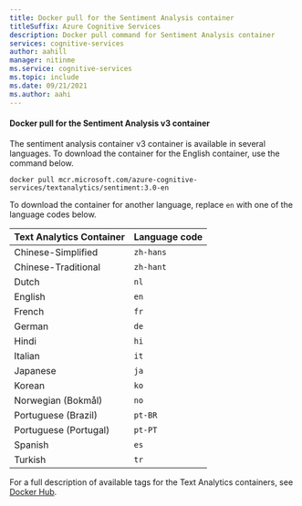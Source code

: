 ```yaml
---
title: Docker pull for the Sentiment Analysis container
titleSuffix: Azure Cognitive Services
description: Docker pull command for Sentiment Analysis container
services: cognitive-services
author: aahill
manager: nitinme
ms.service: cognitive-services
ms.topic: include
ms.date: 09/21/2021
ms.author: aahi
---
```


#### Docker pull for the Sentiment Analysis v3 container

The sentiment analysis container v3 container is available in several languages. To download the container for the English container, use the command below. 

```
docker pull mcr.microsoft.com/azure-cognitive-services/textanalytics/sentiment:3.0-en
```

To download the container for another language, replace `en` with one of the language codes below. 

| Text Analytics Container | Language code |
|--|--|
| Chinese-Simplified    |   `zh-hans`   |
| Chinese-Traditional   |   `zh-hant`   |
| Dutch                 |     `nl`      |
| English               |     `en`      |
| French                |     `fr`      |
| German                |     `de`      |
| Hindi                 |    `hi`       |
| Italian               |     `it`      |
| Japanese              |     `ja`      |
| Korean                |     `ko`      |
| Norwegian  (Bokmål)   |     `no`      |
| Portuguese (Brazil)   |    `pt-BR`    |
| Portuguese (Portugal) |    `pt-PT`    |
| Spanish               |     `es`      |
| Turkish               |     `tr`      |

For a full description of available tags for the Text Analytics containers, see [Docker Hub](https://go.microsoft.com/fwlink/?linkid=2018654).
